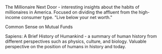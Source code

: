 The Millionaire Next Door - interesting insights about the habits of millionaires in America. Focused on dividing the affluent from the high-income consumer type. "Live below your net worth."

Common Sense on Mutual Funds

Sapiens: A Brief History of Humankind - a summary of human history from different perspectives such as physics, culture, and biology. Valuable perspective on the position of humans in history and today. 
